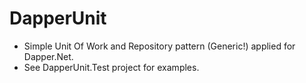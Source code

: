 # DapperUnit

- Simple Unit Of Work and Repository pattern (Generic!) applied for Dapper.Net.
- See DapperUnit.Test project for examples.
